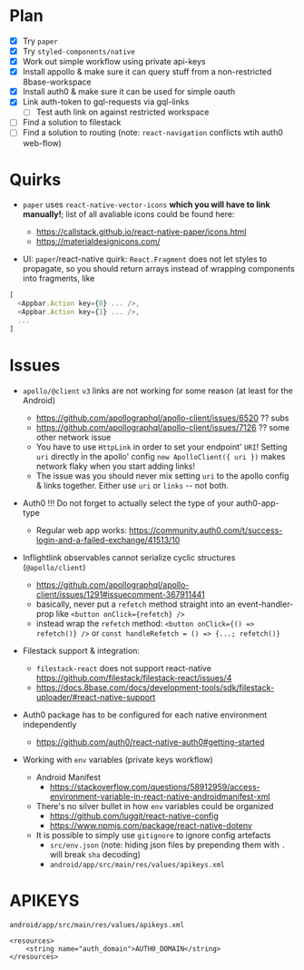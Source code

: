 # Plan

- [x] Try `paper`
- [x] Try `styled-components/native`
- [x] Work out simple workflow using private api-keys
- [x] Install appollo & make sure it can query stuff from a non-restricted 8base-workspace
- [x] Install auth0 & make sure it can be used for simple oauth
- [x] Link auth-token to gql-requests via gql-links
  - [ ] Test auth link on against restricted workspace
- [ ] Find a solution to filestack
- [ ] Find a solution to routing (note: `react-navigation` conflicts wtih auth0 web-flow)

# Quirks

- `paper` uses `react-native-vector-icons` __which you will have to link manually!__; list of all avaliable icons could be found here:
  - https://callstack.github.io/react-native-paper/icons.html
  - https://materialdesignicons.com/

- UI: `paper`/react-native quirk: `React.Fragment` does not let styles to propagate, so you should return arrays instead of wrapping components into fragments, like 

```js
[
  <Appbar.Action key={0} ... />,
  <Appbar.Action key={1} ... />,
  ...
]
```

# Issues

- `apollo/@client` `v3` links are not working for some reason (at least for the Android)
  - https://github.com/apollographql/apollo-client/issues/6520 ?? subs
  - https://github.com/apollographql/apollo-client/issues/7126 ?? some other network issue
  - You have to use `HttpLink` in order to set your endpoint' `URI`! Setting `uri` directly in the apollo' config `new ApolloClient({ uri })` makes network flaky when you start adding links!
  - The issue was you should never mix setting `uri` to the apollo config & links together. Either use `uri` or `links` -- not both.

- Auth0 !!! Do not forget to actually select the type of your auth0-app-type
  - Regular web app works: https://community.auth0.com/t/success-login-and-a-failed-exchange/41513/10

- Inflightlink observables cannot serialize cyclic structures (`@apollo/client`)
  - https://github.com/apollographql/apollo-client/issues/1291#issuecomment-367911441
  - basically, never put a `refetch` method straight into an event-handler-prop like `<button onClick={refetch} />`
  - instead wrap the `refetch` method: `<button onClick={() => refetch()} />` or `const handleRefetch = () => {...; refetch()}`

- Filestack support & integration:
  - `filestack-react` does not support react-native https://github.com/filestack/filestack-react/issues/4
  - https://docs.8base.com/docs/development-tools/sdk/filestack-uploader/#react-native-support

- Auth0 package has to be configured for each native environment independently
  - https://github.com/auth0/react-native-auth0#getting-started

- Working with `env` variables (private keys workflow)
  - Android Manifest
    - https://stackoverflow.com/questions/58912959/access-environment-variable-in-react-native-androidmanifest-xml
  - There's no silver bullet in how `env` variables could be organized
    - https://github.com/luggit/react-native-config
    - https://www.npmjs.com/package/react-native-dotenv
  - It is possible to simply use `gitignore` to ignore config artefacts
    - `src/env.json` (note: hiding json files by prepending them with `.` will break `sha` decoding)
    - `android/app/src/main/res/values/apikeys.xml`

# APIKEYS

`android/app/src/main/res/values/apikeys.xml`

```
<resources>
    <string name="auth_domain">AUTH0_DOMAIN</string>
</resources>
```
